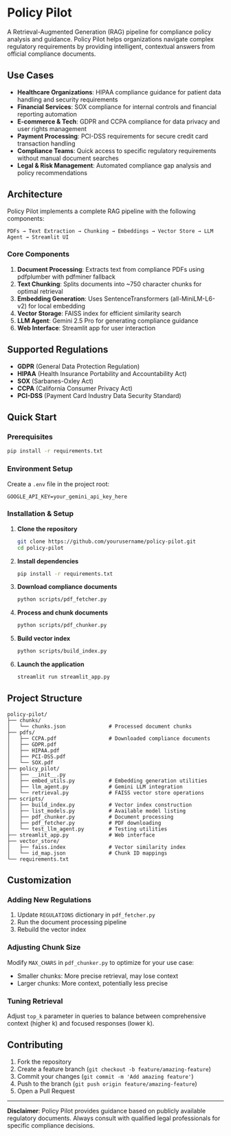 # Policy Pilot

A Retrieval-Augmented Generation (RAG) pipeline for compliance policy analysis and guidance. Policy Pilot helps organizations navigate complex regulatory requirements by providing intelligent, contextual answers from official compliance documents.

## Use Cases

- **Healthcare Organizations**: HIPAA compliance guidance for patient data handling and security requirements
- **Financial Services**: SOX compliance for internal controls and financial reporting automation
- **E-commerce & Tech**: GDPR and CCPA compliance for data privacy and user rights management
- **Payment Processing**: PCI-DSS requirements for secure credit card transaction handling
- **Compliance Teams**: Quick access to specific regulatory requirements without manual document searches
- **Legal & Risk Management**: Automated compliance gap analysis and policy recommendations

## Architecture

Policy Pilot implements a complete RAG pipeline with the following components:

```
PDFs → Text Extraction → Chunking → Embeddings → Vector Store → LLM Agent → Streamlit UI
```

### Core Components

1. **Document Processing**: Extracts text from compliance PDFs using pdfplumber with pdfminer fallback
2. **Text Chunking**: Splits documents into ~750 character chunks for optimal retrieval
3. **Embedding Generation**: Uses SentenceTransformers (all-MiniLM-L6-v2) for local embedding
4. **Vector Storage**: FAISS index for efficient similarity search
5. **LLM Agent**: Gemini 2.5 Pro for generating compliance guidance
6. **Web Interface**: Streamlit app for user interaction

## Supported Regulations

- **GDPR** (General Data Protection Regulation)
- **HIPAA** (Health Insurance Portability and Accountability Act)
- **SOX** (Sarbanes-Oxley Act)
- **CCPA** (California Consumer Privacy Act)
- **PCI-DSS** (Payment Card Industry Data Security Standard)

## Quick Start

### Prerequisites

```bash
pip install -r requirements.txt
```

### Environment Setup

Create a `.env` file in the project root:

```env
GOOGLE_API_KEY=your_gemini_api_key_here
```

### Installation & Setup

1. **Clone the repository**
   ```bash
   git clone https://github.com/yourusername/policy-pilot.git
   cd policy-pilot
   ```

2. **Install dependencies**
   ```bash
   pip install -r requirements.txt
   ```

3. **Download compliance documents**
   ```bash
   python scripts/pdf_fetcher.py
   ```

4. **Process and chunk documents**
   ```bash
   python scripts/pdf_chunker.py
   ```

5. **Build vector index**
   ```bash
   python scripts/build_index.py
   ```

6. **Launch the application**
   ```bash
   streamlit run streamlit_app.py
   ```

## Project Structure

```
policy-pilot/
├── chunks/
│   └── chunks.json              # Processed document chunks
├── pdfs/
│   ├── CCPA.pdf                 # Downloaded compliance documents
│   ├── GDPR.pdf
│   ├── HIPAA.pdf
│   ├── PCI-DSS.pdf
│   └── SOX.pdf
├── policy_pilot/
│   ├── __init__.py
│   ├── embed_utils.py           # Embedding generation utilities
│   ├── llm_agent.py             # Gemini LLM integration
│   └── retrieval.py             # FAISS vector store operations
├── scripts/
│   ├── build_index.py           # Vector index construction
│   ├── list_models.py           # Available model listing
│   ├── pdf_chunker.py           # Document processing
│   ├── pdf_fetcher.py           # PDF downloading
│   └── test_llm_agent.py        # Testing utilities
├── streamlit_app.py             # Web interface
├── vector_store/
│   ├── faiss.index              # Vector similarity index
│   └── id_map.json              # Chunk ID mappings
└── requirements.txt
```

## Customization

### Adding New Regulations

1. Update `REGULATIONS` dictionary in `pdf_fetcher.py`
2. Run the document processing pipeline
3. Rebuild the vector index

### Adjusting Chunk Size

Modify `MAX_CHARS` in `pdf_chunker.py` to optimize for your use case:
- Smaller chunks: More precise retrieval, may lose context
- Larger chunks: More context, potentially less precise

### Tuning Retrieval

Adjust `top_k` parameter in queries to balance between comprehensive context (higher k) and focused responses (lower k).


## Contributing

1. Fork the repository
2. Create a feature branch (`git checkout -b feature/amazing-feature`)
3. Commit your changes (`git commit -m 'Add amazing feature'`)
4. Push to the branch (`git push origin feature/amazing-feature`)
5. Open a Pull Request


---

**Disclaimer**: Policy Pilot provides guidance based on publicly available regulatory documents. Always consult with qualified legal professionals for specific compliance decisions.